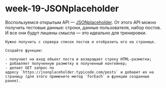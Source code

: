 # week-19-JSONplaceholder
Воспользуемся открытым API — [JSONplaceholder](https://jsonplaceholder.typicode.com/). От этого API можно получить тестовые данные: строки, данные пользователя, набор постов. И все они будут лишены смысла — это идеально для тренировки.
    
    Нужно получить с сервера список постов и отобразить его на странице. 
    
    Создайте функции:
    
    - получает на вход объект поста и возвращает строку HTML-разметки;
    - добавляет полученную разметку в полученный контейнер;
    - делает GET запрос по адресу `https://jsonplaceholder.typicode.com/posts` и добавит их на страницу (для этого примените метод `forEach` и функции созданные ранее).
